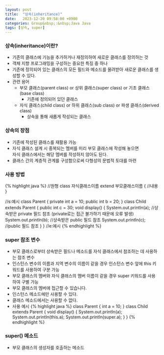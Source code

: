 ```yaml
---
layout: post
title:  "상속(inheritance)"
date:   2023-12-20 09:58:00 +0900
categories: Group&nbsp;:&nbsp;Java Java
tags: [상속, super]
---
```


### 상속(inheritance)이란?

- 기존의 클래스에 기능을 추가하거나 재정의하여 새로운 클래스를 정의하는 것
- 객체 지향 프로그래밍을 구성하는 중요한 특징 중 하나
- 기존에 정의되어 있는 클래스의 모든 필드와 메소드를 물려받아 새로운 클래스를 생성할 수 있다.
- 관련 용어
    - 부모 클래스(parent class) or 상위 클래스(super class) or 기초 클래스(base class)
        - 기존에 정의되어 있던 클래스
    - 자식 클래스(child class) or 하위 클래스(sub class) or 파생 클래스(derived class)
        - 상속을 통해 새롭게 작성되는 클래스

### 상속의 장점

- 기존에 작성된 클래스를 재활용 가능
- 자식 클래스 설계 시 중복되는 멤버를 미리 부모 클래스에 작성해 놓으면  
자식 클래스에서는 해당 멤버를 작성하지 않아도 된다.
- 클래스 간의 계층적 관계를 구성함으로써 다형성의 문법적 토대를 마련

### 사용 방법

{% highlight java %}
//원형
class 자식클래스이름 extend 부모클래스이름 {
    //내용
}

//s:예시
    class Parent {
    private int a = 10;
    public int b = 20;
    }
    class Child extends Parent {
        public int c = 30;
        void display() {
            System.out.println(a); //상속받은 private 필드 참조 (private로는 접근 불가하기 때문에 오류 발생)
            System.out.println(b);    //상속받은 public 필드 참조
            System.out.println(c); //public 필드 참조
        }
    }
//e:예시
{% endhighlight %}

### super 참조 변수

- 부모 클래스로부터 상속받은 필드나 메소드를 자식 클래스에서 참조하는 데 사용하는 참조 변수
- 인스턴스 변수의 이름과 지역 변수의 이름이 같을 경우 인스턴스 변수 앞에 this 키워드를 사용하여 구분 가능
- 부모 클래스의 멤버와 자식 클래스의 멤버 이름이 같을 경우 super 키워드를 사용하여 구별 가능
- 부모 클래스의 멤버에 접근할 수 있습니다.
- 인스턴스 메소드에만 사용할 수 있다.
- 클래스 메소드에서는 사용할 수 없다.
- 사용 예시
{% highlight java %}
class Parent {
    int a = 10;
}
class Child extends Parent {
    void display() {
        System.out.println(a);
        System.out.println(this.a);
        System.out.println(super.a);
    }
}
{% endhighlight %}

### super() 메소드

- 부모 클래스의 생성자를 호출하는 메소드